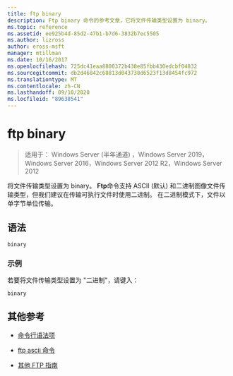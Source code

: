 ```yaml
---
title: ftp binary
description: Ftp binary 命令的参考文章，它将文件传输类型设置为 binary。
ms.topic: reference
ms.assetid: ee925b4d-85d2-47b1-b7d6-3832b7ec5505
ms.author: lizross
author: eross-msft
manager: mtillman
ms.date: 10/16/2017
ms.openlocfilehash: 725dc41eaa8800372b438e85fbb430edcbf04832
ms.sourcegitcommit: db2d46842c68813d043738d6523f13d8454fc972
ms.translationtype: MT
ms.contentlocale: zh-CN
ms.lasthandoff: 09/10/2020
ms.locfileid: "89638541"
---
```

# <a name="ftp-binary"></a>ftp binary

> 适用于： Windows Server (半年通道) ，Windows Server 2019，Windows Server 2016，Windows Server 2012 R2，Windows Server 2012

将文件传输类型设置为 binary。 **Ftp**命令支持 ASCII (默认) 和二进制图像文件传输类型，但我们建议在传输可执行文件时使用二进制。 在二进制模式下，文件以单字节单位传输。

## <a name="syntax"></a>语法

```
binary
```

### <a name="examples"></a>示例

若要将文件传输类型设置为 "二进制"，请键入：

```
binary
```

## <a name="additional-references"></a>其他参考

- [命令行语法项](command-line-syntax-key.md)

- [ftp ascii 命令](ftp-ascii.md)

- [其他 FTP 指南](/previous-versions/orphan-topics/ws.10/cc756013(v=ws.10))
